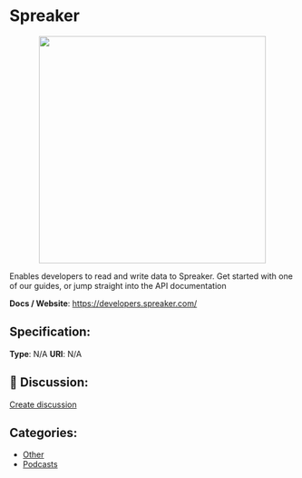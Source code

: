 # Spreaker
<p align="center">
    <img width="400" src="https://raw.githubusercontent.com/apis-list/apis-list/main/apis/spreaker/logo_256x256.png" />
</p>

Enables developers to read and write data to Spreaker.  Get started with one of our guides, or jump straight into the API documentation

**Docs / Website**: https://developers.spreaker.com/

## Specification:
**Type**:  N/A 
**URI**:  N/A 

## 💬 Discussion:
[Create discussion](https://github.com/apis-list/apis-list/discussions/new)

## Categories:
- [Other](https://github.com/apis-list/apis-list#other)
- [Podcasts](https://github.com/apis-list/apis-list#podcasts)



